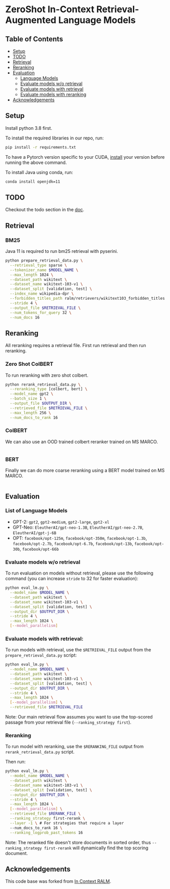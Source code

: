 # ZeroShot In-Context Retrieval-Augmented Language Models

## Table of Contents
- [Setup](#setup)
- [TODO](#todo)
- [Retrieval](#retrieval)
- [Reranking](#reranking)
- [Evaluation](#evaluation)
  - [Language Models](#list-of-language-models)
  - [Evaluate models w/o retrieval](#evaluate-models-wo-retrieval)
  - [Evaluate models with retrieval](#evaluate-models-with-retrieval)
  - [Evaluate models with reranking](#reranking)
- [Acknowledgements](#acknowledgements)

## Setup

Install python 3.8 first.

To install the required libraries in our repo, run:
```bash
pip install -r requirements.txt
```
To have a Pytorch version specific to your CUDA, [install](https://pytorch.org/) your version before running the above command.

To install Java using conda, run:

```bash
conda install openjdk=11
```

## TODO 

Checkout the todo section in the [doc](https://docs.google.com/document/d/172iMLu2UBYaihZPa6I8a2wipJBKKXPkITkuS7V9YhDc/edit?usp=sharing).

## Retrieval

### BM25

Java 11 is required to run bm25 retrieval with pyserini.

```bash
python prepare_retrieval_data.py \
  --retrieval_type sparse \
  --tokenizer_name $MODEL_NAME \
  --max_length 1024 \
  --dataset_path wikitext \
  --dataset_name wikitext-103-v1 \
  --dataset_split [validation, test] \
  --index_name wikipedia-dpr \
  --forbidden_titles_path ralm/retrievers/wikitext103_forbidden_titles.txt \
  --stride 4 \
  --output_file $RETRIEVAL_FILE \
  --num_tokens_for_query 32 \
  --num_docs 16 
```

## Reranking

All reranking requires a retrieval file. First run retrieval and then run reranking.

### Zero Shot ColBERT

To run reranking with zero shot colbert.

```bash
python rerank_retrieval_data.py \
  --reranking_type [colbert, bert] \
  --model_name gpt2 \
  --batch_size 1 \
  --output_file $OUTPUT_DIR \
  --retrieved_file $RETRIEVAL_FILE \
  --max_length 256 \
  --num_docs_to_rank 16 
```

### ColBERT

We can also use an OOD trained colbert reranker trained on MS MARCO.

```bash

```

### BERT

Finally we can do more coarse reranking using a BERT model trained on MS MARCO.

```bash

```

## Evaluation

### List of Language Models

* GPT-2: `gpt2`, `gpt2-medium`, `gpt2-large`, `gpt2-xl`
* GPT-Neo: `EleutherAI/gpt-neo-1.3B`, `EleutherAI/gpt-neo-2.7B`, `EleutherAI/gpt-j-6B`
* OPT: `facebook/opt-125m`, `facebook/opt-350m`, `facebook/opt-1.3b`, `facebook/opt-2.7b`, `facebook/opt-6.7b`, `facebook/opt-13b`, `facebook/opt-30b`, `facebook/opt-66b`

### Evaluate models w/o retrieval

To run evaluation on models without retrieval, please use the following command (you can increase `stride` to 32 for faster evaluation):
```bash
python eval_lm.py \
  --model_name $MODEL_NAME \
  --dataset_path wikitext \
  --dataset_name wikitext-103-v1 \
  --dataset_split [validation, test] \
  --output_dir $OUTPUT_DIR \
  --stride 4 \
  --max_length 1024 \
  [--model_parallelism]
```

### Evaluate models with retrieval:

To run models with retrieval, use the `$RETRIEVAL_FILE` output from the `prepare_retrieval_data.py` script:
```bash
python eval_lm.py \
  --model_name $MODEL_NAME \
  --dataset_path wikitext \
  --dataset_name wikitext-103-v1 \
  --dataset_split [validation, test] \
  --output_dir $OUTPUT_DIR \
  --stride 4 \
  --max_length 1024 \
  [--model_parallelism] \
  --retrieved_file $RETRIEVAL_FILE
```

Note: Our main retrieval flow assumes you want to use the top-scored passage from your retrieval file (`--ranking_strategy first`).

### Reranking 

To run model with reranking, use the `$RERANKING_FILE` output from `rerank_retrieval_data.py` script.

Then run:
```bash
python eval_lm.py \
  --model_name $MODEL_NAME \
  --dataset_path wikitext \
  --dataset_name wikitext-103-v1 \
  --dataset_split [validation, test] \
  --output_dir $OUTPUT_DIR \
  --stride 4 \
  --max_length 1024 \
  [--model_parallelism] \
  --retrieved_file $RERANK_FILE \
  --ranking_strategy first-rerank \
  --layer -1 \ # For strategies that require a layer
  --num_docs_to_rank 16 \
  --ranking_logprob_past_tokens 16
```

Note: The reranked file doesn't store documents in sorted order, thus `--ranking_strategy first-rerank` will dynamically find the top scoring document.

## Acknowledgements 

This code base was forked from [In Context RALM](https://github.com/AI21Labs/in-context-ralm).
